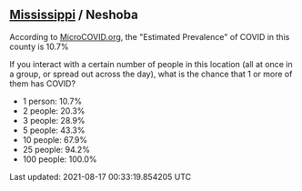 
## [Mississippi](/united-states/mississippi) / Neshoba

According to [MicroCOVID.org](http://microcovid.org),
the "Estimated Prevalence" of COVID in this county is 10.7%

If you interact with a certain number of people in this location
(all at once in a group, or spread out across the day), what is the chance that
1 or more of them has COVID?

- 1 person: 10.7%
- 2 people: 20.3%
- 3 people: 28.9%
- 5 people: 43.3%
- 10 people: 67.9%
- 25 people: 94.2%
- 100 people: 100.0%

Last updated: 2021-08-17 00:33:19.854205 UTC
